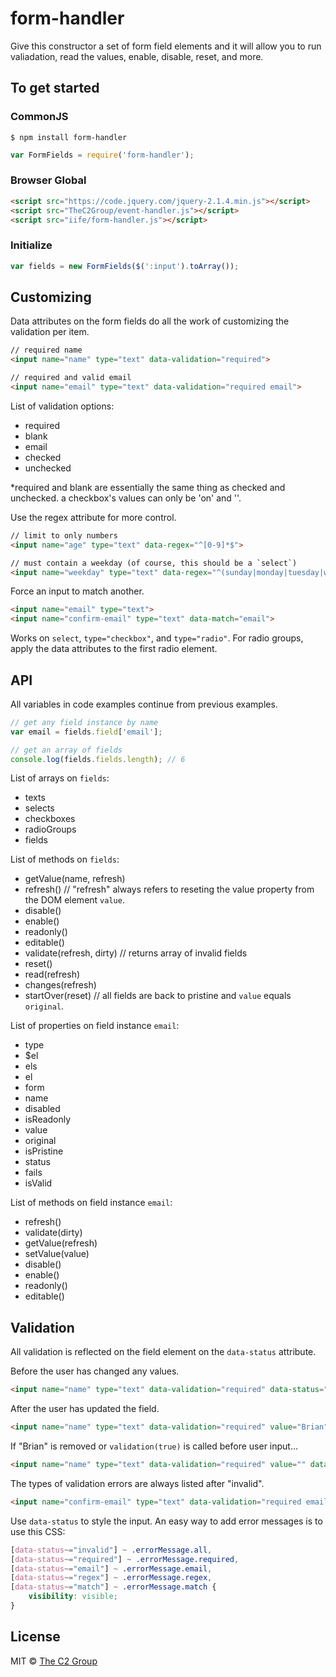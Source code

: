 form-handler
============

Give this constructor a set of form field elements and it will allow you to run valiadation, read the values, enable, disable, reset, and more.


To get started
--------------

### CommonJS

```
$ npm install form-handler
```

```js
var FormFields = require('form-handler');
```

### Browser Global

```html
<script src="https://code.jquery.com/jquery-2.1.4.min.js"></script>
<script src="TheC2Group/event-handler.js"></script>
<script src="iife/form-handler.js"></script>
```

### Initialize

```js
var fields = new FormFields($(':input').toArray());
```


Customizing
-----------

Data attributes on the form fields do all the work of customizing the validation per item.

```html
// required name
<input name="name" type="text" data-validation="required">

// required and valid email
<input name="email" type="text" data-validation="required email">
```

List of validation options:

* required
* blank
* email
* checked
* unchecked

*required and blank are essentially the same thing as checked and unchecked. a checkbox's values can only be 'on' and ''.

Use the regex attribute for more control.

```html
// limit to only numbers
<input name="age" type="text" data-regex="^[0-9]*$">

// must contain a weekday (of course, this should be a `select`)
<input name="weekday" type="text" data-regex="^(sunday|monday|tuesday|wednesday|thursday|friday|saturday)$" data-regex-flags="i">
```

Force an input to match another.

```html
<input name="email" type="text">
<input name="confirm-email" type="text" data-match="email">
```

Works on `select`, `type="checkbox"`, and `type="radio"`. For radio groups, apply the data attributes to the first radio element.


API
---

All variables in code examples continue from previous examples.

```js
// get any field instance by name
var email = fields.field['email'];

// get an array of fields
console.log(fields.fields.length); // 6
```

List of arrays on `fields`:

* texts
* selects
* checkboxes
* radioGroups
* fields

List of methods on `fields`:

* getValue(name, refresh)
* refresh() // "refresh" always refers to reseting the value property from the DOM element `value`.
* disable()
* enable()
* readonly()
* editable()
* validate(refresh, dirty) // returns array of invalid fields
* reset()
* read(refresh)
* changes(refresh)
* startOver(reset) // all fields are back to pristine and `value` equals `original`.

List of properties on field instance `email`:

* type
* $el
* els
* el
* form
* name
* disabled
* isReadonly
* value
* original
* isPristine
* status
* fails
* isValid

List of methods on field instance `email`:

* refresh()
* validate(dirty)
* getValue(refresh)
* setValue(value)
* disable()
* enable()
* readonly()
* editable()


Validation
----------

All validation is reflected on the field element on the `data-status` attribute.

Before the user has changed any values.

```html
<input name="name" type="text" data-validation="required" data-status="pristine">
```

After the user has updated the field.

```html
<input name="name" type="text" data-validation="required" value="Brian" data-status="valid">
```

If "Brian" is removed or `validation(true)` is called before user input...

```html
<input name="name" type="text" data-validation="required" value="" data-status="invalid required">
```

The types of validation errors are always listed after "invalid".

```html
<input name="confirm-email" type="text" data-validation="required email" data-match="email" data-regex="^{5,30}$" value="" data-status="invalid required email match regex">
```

Use `data-status` to style the input. An easy way to add error messages is to use this CSS:

```css
[data-status~="invalid"] ~ .errorMessage.all,
[data-status~="required"] ~ .errorMessage.required,
[data-status~="email"] ~ .errorMessage.email,
[data-status~="regex"] ~ .errorMessage.regex,
[data-status~="match"] ~ .errorMessage.match {
    visibility: visible;
}
```


License
-------

MIT © [The C2 Group](https://c2experience.com)
